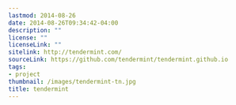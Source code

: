 ```yaml
---
lastmod: 2014-08-26
date: 2014-08-26T09:34:42-04:00
description: ""
license: ""
licenseLink: ""
sitelink: http://tendermint.com/
sourceLink: https://github.com/tendermint/tendermint.github.io
tags:
- project
thumbnail: /images/tendermint-tn.jpg
title: tendermint
---
```


